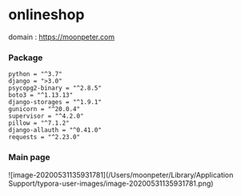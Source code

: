 # onlineshop

domain : https://moonpeter.com



### Package

```
python = "^3.7"
django = ">3.0"
psycopg2-binary = "^2.8.5"
boto3 = "^1.13.13"
django-storages = "^1.9.1"
gunicorn = "^20.0.4"
supervisor = "^4.2.0"
pillow = "^7.1.2"
django-allauth = "^0.41.0"
requests = "^2.23.0"
```



### Main page

![image-20200531135931781](/Users/moonpeter/Library/Application Support/typora-user-images/image-20200531135931781.png)
